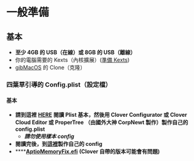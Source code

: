 # 一般準備

## 基本

* **至少 4GB 的 USB（在線）或 8GB 的 USB（離線）**
* 你的電腦需要的 Kexts（內核擴展）\([準備 Kexts](gathering-kexts.md)\)
* [gibMacOS](https://github.com/corpnewt/gibMacOS) 的 Clone（克隆）

### **四葉草引導的 Config.plist（設定檔）**

#### **基本**

* **請到這裡** [**HERE**](https://hackintosh.gitbook.io/-r-hackintosh-vanilla-desktop-guide/config.plist-basics) **閱讀 Plist 基本，然後用 Clover Configurator 或 Clover Cloud Editor 或 ProperTree （由國外大神 CorpNewt 製作）製作自己的 config.plist**
  * _**請勿使用樣本 config**_
* **閱讀完後，到**[**這裡**](../amd-clover-config.plist.md)**製作自己的 config**
* \*\*\*\*[**AptioMemoryFix.efi**](https://cdn.discordapp.com/attachments/251043252046659586/609234258732515329/AptioFix-R27-RELEASE.zip) **\(Clover 自帶的版本可能會有問題\)**

